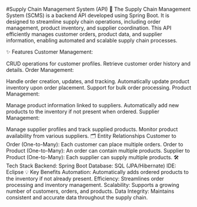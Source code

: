 #Supply Chain Management System (API) 🚀
The Supply Chain Management System (SCMS) is a backend API developed using Spring Boot. It is designed to streamline supply chain operations, including order management, product inventory, and supplier coordination. This API efficiently manages customer orders, product data, and supplier information, enabling automated and scalable supply chain processes.

✨ Features
Customer Management:

CRUD operations for customer profiles.
Retrieve customer order history and details.
Order Management:

Handle order creation, updates, and tracking.
Automatically update product inventory upon order placement.
Support for bulk order processing.
Product Management:

Manage product information linked to suppliers.
Automatically add new products to the inventory if not present when ordered.
Supplier Management:

Manage supplier profiles and track supplied products.
Monitor product availability from various suppliers.
🗂️ Entity Relationships
Customer to Order (One-to-Many): Each customer can place multiple orders.
Order to Product (One-to-Many): An order can contain multiple products.
Supplier to Product (One-to-Many): Each supplier can supply multiple products.
🛠️ Tech Stack
Backend: Spring Boot
Database: SQL (JPA/Hibernate)
IDE: Eclipse
💡 Key Benefits
Automation: Automatically adds ordered products to the inventory if not already present.
Efficiency: Streamlines order processing and inventory management.
Scalability: Supports a growing number of customers, orders, and products.
Data Integrity: Maintains consistent and accurate data throughout the supply chain.
